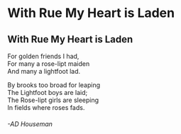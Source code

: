 <!DOCTYPE html>
<html>
    <head>
    <title>With Rue My Heart is Laden</title>
    </head>
    <body>
        <h1>With Rue My Heart is Laden</h1>
        <h2>With Rue My Heart is Laden</h2>
        <p>For golden friends I had,<br/>
            For many a rose-lipt maiden<br/>
            And many a lightfoot lad.<br/></p>
        <p>By brooks too broad for leaping<br/>
            The Lightfoot boys are laid;<br/>
            The Rose-lipt girls are sleeping<br/>
            In fields where roses fads.<br/></p>
        <p><h6>-AD Houseman</h6>
    </body>
</html>
